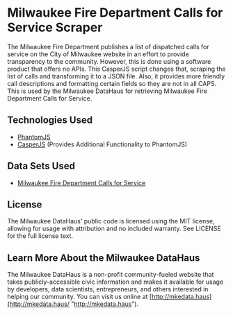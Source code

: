 Milwaukee Fire Department Calls for Service Scraper
===========================
The Milwaukee Fire Department publishes a list of dispatched calls for service on the City of Milwaukee website in an effort to provide transparency to the community. However, this is done using a software product that offers no APIs. This CasperJS script changes that, scraping the list of calls and transforming it to a JSON file. Also, it provides more friendly call descriptions and formatting certain fields so they are not in all CAPS. This is used by the Milwaukee DataHaus for retrieving Milwaukee Fire Department Calls for Service.

Technologies Used
-----------------
 - [PhantomJS](http://phantomjs.org/ "PhantomJS")
 - [CasperJS](http://casperjs.org/ "CasperJS")  (Provides Additional Functionality to PhantomJS)

Data Sets Used
---------
 - [Milwaukee Fire Department Calls for Service](http://itmdapps.milwaukee.gov/MFDCallData/currentCADCalls/mfdCallsService.jsf "Milwaukee Fire Department Calls for Service")

License
---------
The Milwaukee DataHaus' public code is licensed using the MIT license, allowing for usage with attribution and no included warranty. See LICENSE for the full license text.

Learn More About the Milwaukee DataHaus
---------
The Milwaukee DataHaus is a non-profit community-fueled website that takes publicly-accessible civic information and makes it available for usage by developers, data scientists, entrepreneurs, and others interested in helping our community. You can visit us online at [http://mkedata.haus](http://mkedata.haus/ "http://mkedata.haus").
